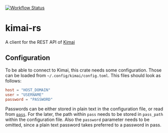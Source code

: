 [![Workflow Status](https://github.com/scattenlaeufer/kimai-rs/workflows/Rust%20checks/badge.svg)](https://github.com/scattenlaeufer/kimai-rs/actions?query=workflow%3A%22Rust+checks%22)

# kimai-rs

A client for the REST API of [Kimai](https://www.kimai.org/)

## Configuration

To be able to connect to Kimai, this crate needs some configuration. Those can
be loaded from `~/.config/kimai/config.toml`. This files should look as
follows:

```toml
host = "HOST_DOMAIN"
user = "USERNAME"
password = "PASSWORD"
```

Passwords can be either stored in plain text in the configuration file, or read
from [`pass`](https://www.passwordstore.org/). For the later, the path within
`pass` needs to be stored in `pass_path` within the configuration file. Also
the `password` parameter needs to be omitted, since a plain text password takes
preferred to a password in pass.
